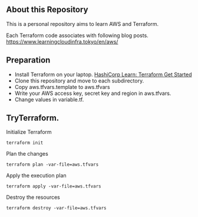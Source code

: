 ## About this Repository

This is a personal repository aims to learn AWS and Terraform.

Each Terraform code associates with following blog posts.
https://www.learningcloudinfra.tokyo/en/aws/


## Preparation 
- Install Terraform on your laptop.
  [HashiCorp Learn: Terraform Get Started](https://learn.hashicorp.com/tutorials/terraform/install-cli)
- Clone this repository and move to each subdirectory.
- Copy aws.tfvars.template to aws.tfvars
- Write your AWS access key, secret key and region in aws.tfvars.
- Change values in variable.tf.


## TryTerraform.
Initialize Terraform 
```
terraform init

```

 Plan the changes 
```
terraform plan -var-file=aws.tfvars

```

Apply the execution plan 
```
terraform apply -var-file=aws.tfvars
```

Destroy the resources
```
terraform destroy -var-file=aws.tfvars
```



